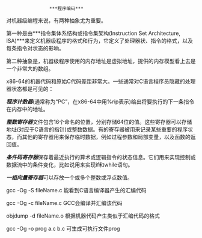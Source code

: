 					***程序编码***



对机器级编程来说，有两种抽象尤为重要。

第一种是由***指令集体系结构或指令集架构(Instruction Set Architecture, ISA)***来定义机器级程序的格式和行为，它定义了处理器状、指令的格式，以及每条指令对状态的影响。

第二种抽象是，机器级程序使用的内存地址是虚拟地址，提供的内存模型看上去是一个非常大的数组。

x86-64的机器代码和原始C代码差距非常大。一些通常对C语言程序员隐藏的处理器状态都是可见的：

***程序计数器***(通常称为“PC”，在x86-64中用%rip表示)给出将要执行的下一条指令在内存中的地址。

***整数寄存器***文件包含16个命名的位置，分别存储64位的值。这些寄存器可以存储地址(对应于C语言的指针)或整数数据。有的寄存器被用来记录某些重要的程序状态，而其他的寄存器用来保存临时数据，例如过程参数和局部变量，以及函数的返回值。

***条件码寄存器***保存着最近执行的算术或逻辑指令的状态信息。它们用来实现控制或数据流中的条件变化，比如说用来实现if和while语句。

***一组向量寄存器***可以存放一个或多个整数或浮点数值。



gcc -Og -S fileName.c 能看到C语言编译器产生的汇编代码

gcc -Og -c fileName.c GCC会编译并汇编该代码

objdump -d fileName.o 根据机器代码产生类似于汇编代码的格式

gcc -Og -o prog a.c b.c 可生成可执行文件prog



































